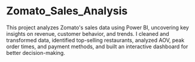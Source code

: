 # Zomato_Sales_Analysis
This project analyzes Zomato's sales data using Power BI, uncovering key insights on revenue, customer behavior, and trends. I cleaned and transformed data, identified top-selling restaurants, analyzed AOV, peak order times, and payment methods, and built an interactive dashboard for better decision-making.
